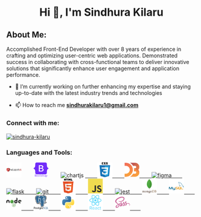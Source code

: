 <h1 align="center">Hi 👋, I'm Sindhura Kilaru</h1>
<h2 align="left">About Me: </h2>
<p align="left">Accomplished Front-End Developer with over 8 years of experience in crafting and optimizing user-centric web applications. Demonstrated success in collaborating with cross-functional teams to deliver innovative solutions that significantly enhance user engagement and application performance.</p>

- 🔭 I’m currently working on further enhancing my expertise and staying up-to-date with the latest industry trends and technologies

- 📫 How to reach me **sindhurakilaru1@gmail.com**

<h3 align="left">Connect with me:</h3>
<p align="left">
<a href="https://linkedin.com/in/sindhura-kilaru" target="blank"><img align="center" src="https://raw.githubusercontent.com/rahuldkjain/github-profile-readme-generator/master/src/images/icons/Social/linked-in-alt.svg" alt="sindhura-kilaru" height="30" width="40" /></a>
</p>

<h3 align="left">Languages and Tools:</h3>
<p align="left"> 
  <img src="https://raw.githubusercontent.com/devicons/devicon/master/icons/angularjs/angularjs-original-wordmark.svg" alt="angularjs" width="40" height="40"/>&emsp;&emsp;
  <img src="https://raw.githubusercontent.com/devicons/devicon/master/icons/bootstrap/bootstrap-plain-wordmark.svg" alt="bootstrap" width="40" height="40"/>&emsp;&emsp;
  <img src="https://www.chartjs.org/media/logo-title.svg" alt="chartjs" width="40" height="40"/> </a> <a href="https://www.w3schools.com/css/" target="_blank" rel="noreferrer">&emsp;&emsp;
  <img src="https://raw.githubusercontent.com/devicons/devicon/master/icons/css3/css3-original-wordmark.svg" alt="css3" width="40" height="40"/>&emsp;&emsp;
  <img src="https://raw.githubusercontent.com/devicons/devicon/master/icons/d3js/d3js-original.svg" alt="d3js" width="40" height="40"/>&emsp;&emsp;
  <img src="https://www.vectorlogo.zone/logos/figma/figma-icon.svg" alt="figma" width="40" height="40"/>&emsp;&emsp;
  <img src="https://www.vectorlogo.zone/logos/pocoo_flask/pocoo_flask-icon.svg" alt="flask" width="40" height="40"/>&emsp;&emsp;
  <img src="https://www.vectorlogo.zone/logos/git-scm/git-scm-icon.svg" alt="git" width="40" height="40"/>&emsp;&emsp;
  <img src="https://raw.githubusercontent.com/devicons/devicon/master/icons/html5/html5-original-wordmark.svg" alt="html5" width="40" height="40"/>&emsp;&emsp;
  <img src="https://raw.githubusercontent.com/devicons/devicon/master/icons/javascript/javascript-original.svg" alt="javascript" width="40" height="40"/>&emsp;&emsp;
  <img src="https://www.vectorlogo.zone/logos/jestjsio/jestjsio-icon.svg" alt="jest" width="40" height="40"/>&emsp;&emsp;
  <img src="https://raw.githubusercontent.com/devicons/devicon/master/icons/mongodb/mongodb-original-wordmark.svg" alt="mongodb" width="40" height="40"/>&emsp;&emsp;
  <img src="https://raw.githubusercontent.com/devicons/devicon/master/icons/mysql/mysql-original-wordmark.svg" alt="mysql" width="40" height="40"/>&emsp;&emsp;
  <img src="https://raw.githubusercontent.com/devicons/devicon/master/icons/nodejs/nodejs-original-wordmark.svg" alt="nodejs" width="40" height="40"/>&emsp;&emsp;
  <img src="https://raw.githubusercontent.com/devicons/devicon/master/icons/postgresql/postgresql-original-wordmark.svg" alt="postgresql" width="40" height="40"/>&emsp;&emsp;
  <img src="https://raw.githubusercontent.com/devicons/devicon/master/icons/python/python-original.svg" alt="python" width="40" height="40"/>&emsp;&emsp;
  <img src="https://raw.githubusercontent.com/devicons/devicon/master/icons/react/react-original-wordmark.svg" alt="react" width="40" height="40"/>&emsp;&emsp;
  <img src="https://raw.githubusercontent.com/devicons/devicon/master/icons/sass/sass-original.svg" alt="sass" width="40" height="40"/>&emsp;&emsp;
</p>
